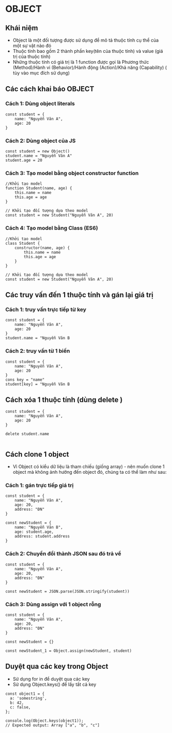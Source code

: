 # OBJECT

## Khái niệm

- Object là một đối tượng được sử dụng để mô tả thuộc tính cụ thể của một sự vật nào đó
- Thuộc tính bao gồm 2 thành phần key(tên của thuộc tính) và value (giá trị của thuộc tính)
- Những thuộc tính có giá trị là 1 function được gọi là Phương thức (Method)/Hành vi (Behavior)/Hành động (Action)/Khả năng (Capability) ( tùy vào mục đích sử dụng)

## Các cách khai báo OBJECT

### Cách 1: Dùng object literals

```
const student = {
    name: "Nguyễn Văn A",
    age: 20
}
```

### Cách 2: Dùng object của JS

```
const student = new Object()
student.name = "Nguyễn Văn A"
student.age = 20
```

### Cách 3: Tạo model bằng object constructor function

```
//Khởi tạo model
function Student(name, age) {
    this.name = name
    this.age = age
}

// Khởi tạo đối tượng dựa theo model
const student = new Student("Nguyễn Văn A", 20)

```

### Cách 4: Tạo model bằng Class (ES6)

```
//Khởi tạo model
class Student {
    constructor(name, age) {
        this.name = name
        this.age = age
    }
}

// Khởi tạo đối tượng dựa theo model
const student = new Student("Nguyễn Văn A", 20)

```

## Các truy vấn đến 1 thuộc tính và gán lại giá trị

### Cách 1: truy vấn trực tiếp từ key

```
const student = {
    name: "Nguyễn Văn A",
    age: 20
}
student.name = "Nguyễn Văn B
```

### Cách 2: truy vấn từ 1 biến

```
const student = {
    name: "Nguyễn Văn A",
    age: 20
}
cons key = "name"
student[key] = "Nguyễn Văn B
```

## Cách xóa 1 thuộc tính (dùng delete )

```
const student = {
    name: "Nguyễn Văn A",
    age: 20
}

delete student.name


```

## Cách clone 1 object

- Vì Object có kiểu dữ liệu là tham chiếu (giống array) - nên muốn clone 1 object mà không ảnh hưởng đến object đó, chúng ta có thể làm như sau:

### Cách 1: gán trực tiếp giá trị

```
const student = {
    name: "Nguyễn Văn A",
    age: 20,
    address: "ĐN"
}

const newStudent = {
    name: "Nguyễn Văn B",
    age: student.age,
    address: student.address
}

```

### Cách 2: Chuyển đổi thành JSON sau đó trả về

```
const student = {
    name: "Nguyễn Văn A",
    age: 20,
    address: "ĐN"
}

const newStudent = JSON.parse(JSON.stringify(student))

```

### Cách 3: Dùng assign với 1 object rỗng

```
const student = {
    name: "Nguyễn Văn A",
    age: 20,
    address: "ĐN"
}

const newStudent = {}

const newStudent_1 = Object.assign(newStudent, student)

```

## Duyệt qua các key trong Object

- Sử dụng for in để duyệt qua các key
- Sử dụng Object.keys() để lấy tất cả key

```
const object1 = {
  a: 'somestring',
  b: 42,
  c: false,
};

console.log(Object.keys(object1));
// Expected output: Array ["a", "b", "c"]
```

